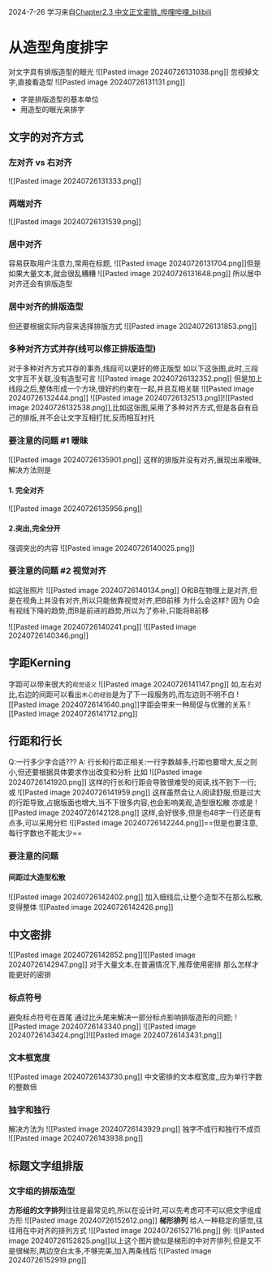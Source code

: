 2024-7-26
学习来自[Chapter2.3 中文正文密排_哔哩哔哩_bilibili](https://www.bilibili.com/video/BV19d4y1n72n/?p=5&spm_id_from=333.880.my_history.page.click&vd_source=30c5e78b65f0821d46fd06f4e6c729a4)
# 从造型角度排字

对文字具有排版造型的眼光
![[Pasted image 20240726131038.png]]
忽视掉文字,直接看造型
![[Pasted image 20240726131131.png]]
- 字是排版造型的基本单位
- 用造型的眼光来排字
## 文字的对齐方式
### 左对齐 vs 右对齐
![[Pasted image 20240726131333.png]]
### 两端对齐
![[Pasted image 20240726131539.png]]
### 居中对齐
容易获取用户注意力,常用在标题,
![[Pasted image 20240726131704.png]]但是如果大量文本,就会很乱糟糟
![[Pasted image 20240726131648.png]]
所以居中对齐还会有排版造型
### 居中对齐的排版造型
但还要根据实际内容来选择排版方式
![[Pasted image 20240726131853.png]]
### 多种对齐方式并存(线可以修正排版造型)
对于多种对齐方式并存的事务,线段可以更好的修正版型
如以下这张图,此时,三段文字互不关联,没有造型可言
![[Pasted image 20240726132352.png]]
但是加上线段之后,整体形成一个方块,很好的约束在一起,并且互相关联
![[Pasted image 20240726132444.png]]
![[Pasted image 20240726132513.png]]![[Pasted image 20240726132538.png]],比如这张图,采用了多种对齐方式,但是各自有自己的排版,并不会让文字互相打扰,反而相互衬托
### 要注意的问题 #1 暧昧
![[Pasted image 20240726135901.png]]
这样的排版并没有对齐,展现出来暧昧,解决方法则是
#### 1. 完全对齐
![[Pasted image 20240726135956.png]]
#### 2.突出,完全分开
强调突出的内容
![[Pasted image 20240726140025.png]]
### 要注意的问题 #2 视觉对齐
如这张照片
![[Pasted image 20240726140134.png]]
O和B在物理上是对齐,但是在视角上并没有对齐,所以只能依靠视觉对齐,把B前移
为什么会这样?
因为 O会有视线下降的趋势,而B是前进的趋势,所以为了弥补,只能将B前移

![[Pasted image 20240726140241.png]]
![[Pasted image 20240726140346.png]]
## 字距Kerning
字距可以带来很大的`视觉语义`
![[Pasted image 20240726141147.png]]
如,左右对比,右边的间距可以看出`木心的经验`是为了下一段服务的,而左边则不明不白
![[Pasted image 20240726141640.png]]字距会带来一种局促与优雅的关系
![[Pasted image 20240726141712.png]]
## 行距和行长
Q:一行多少字合适???
A: 行长和行距正相关:一行字数越多,行距也要增大,反之则小,但还要根据具体要求作出改变和分析
比如
![[Pasted image 20240726141920.png]]
这样的行长和行距会导致很难受的阅读,找不到下一行;
或
![[Pasted image 20240726141959.png]]
这样虽然会让人阅读舒服,但是过大的行距导致,占据版面也增大,当不下很多内容,也会影响美观,造型很松散
亦或是
![[Pasted image 20240726142128.png]]
这样,会好很多,但是也48字一行还是有点多,可以采用分栏
![[Pasted image 20240726142244.png]]==但是也要注意,每行字数也不能太少==
### 要注意的问题
#### 间距过大造型松散
![[Pasted image 20240726142402.png]]
加入细线后,让整个造型不在那么松散,变得整体
![[Pasted image 20240726142426.png]]
## 中文密排
![[Pasted image 20240726142852.png]]![[Pasted image 20240726142947.png]]
对于大量文本,在普遍情况下,推荐使用密排
那么怎样才能更好的密排
### 标点符号
避免标点符号在首尾
通过比头尾来解决一部分标点影响排版造形的问题;
![[Pasted image 20240726143340.png]] ![[Pasted image 20240726143424.png]]![[Pasted image 20240726143431.png]]
### 文本框宽度
![[Pasted image 20240726143730.png]]
中文密排的文本框宽度,,应为单行字数的整数倍
### 独字和独行
解决方法为
![[Pasted image 20240726143929.png]]
独字不成行和独行不成页
![[Pasted image 20240726143938.png]]
## 标题文字组排版
### 文字组的排版造型
**方形组的文字排列**往往是最常见的,所以在设计时,可以先考虑可不可以把文字组成方形
![[Pasted image 20240726152612.png]]
**梯形排列**
给人一种稳定的感觉,往往用在中对齐的排列方式
![[Pasted image 20240726152716.png]]
例:
![[Pasted image 20240726152825.png]]以上这个图片貌似是梯形的中对齐排列,但是又不是很梯形,两边空白太多,不够完美,加入两条线后
![[Pasted image 20240726152919.png]]
